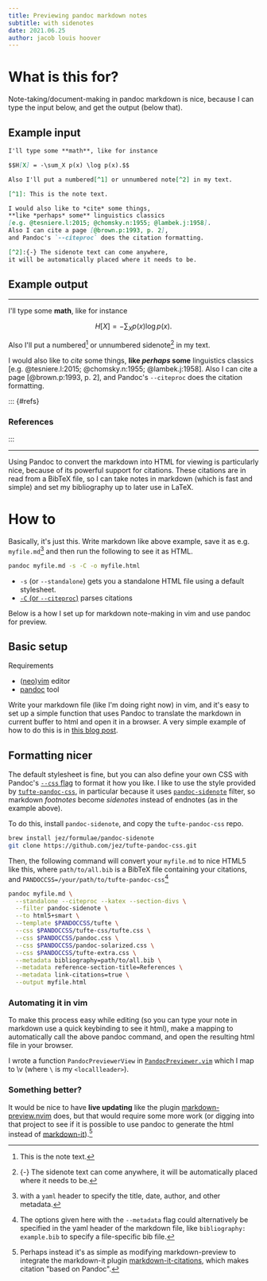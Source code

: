 ```yaml
---
title: Previewing pandoc markdown notes
subtitle: with sidenotes
date: 2021.06.25
author: jacob louis hoover
---
```


# What is this for?

Note-taking/document-making in pandoc markdown is nice, because I can type the input below, and get the output (below that).

## Example input

```markdown
I'll type some **math**, like for instance

$$H[X] = -\sum_X p(x) \log p(x).$$

Also I'll put a numbered[^1] or unnumbered note[^2] in my text.

[^1]: This is the note text.

I would also like to *cite* some things,
**like *perhaps* some** linguistics classics
[e.g. @tesniere.l:2015; @chomsky.n:1955; @lambek.j:1958].
Also I can cite a page [@brown.p:1993, p. 2],
and Pandoc's `--citeproc` does the citation formatting.

[^2]:{-} The sidenote text can come anywhere,
it will be automatically placed where it needs to be.
```

## Example output

---

I'll type some **math**, like for instance

$$H[X] = -\sum_X p(x) \log p(x).$$

Also I'll put a numbered[^1] or unnumbered sidenote[^2] in my text.

[^1]: This is the note text.

I would also like to *cite* some things,
**like *perhaps* some** linguistics classics
[e.g. @tesniere.l:2015; @chomsky.n:1955; @lambek.j:1958].
Also I can cite a page [@brown.p:1993, p. 2],
and Pandoc's `--citeproc` does the citation formatting.

[^2]:{-} The sidenote text can come anywhere,
it will be automatically placed where it needs to be.

::: {#refs}
### References
:::

---


Using Pandoc to convert the markdown into HTML for viewing is particularly nice, because of its powerful support for citations.  These citations are in read from a BibTeX file, so I can take notes in markdown (which is fast and simple) and set my bibliography up to later use in LaTeX.


# How to

Basically, it's just this.  Write markdown like above example, save it as e.g. `myfile.md`[^yaml-header] and then run the following to see it as HTML.
```zsh
pandoc myfile.md -s -C -o myfile.html
```

- `-s` (or `--standalone`) gets you a standalone HTML file using a default stylesheet.
- [`-C` (or `--citeproc`)](https://pandoc.org/MANUAL.html#citations) parses citations

Below is a how I set up for markdown note-making in vim and use pandoc for preview.

[^yaml-header]: with a `yaml` header to specify the title, date, author, and other metadata.

## Basic setup

Requirements

- ([neo](https://neovim.io/))[vim](https://www.vim.org/) editor
- [pandoc](https://pandoc.org/index.html) tool

Write your markdown file (like I'm doing right now) in vim, and it's easy to set up a simple function that uses Pandoc to translate the markdown in current buffer to html and open it in a browser.
A very simple example of how to do this is in [this blog post](http://subhadig.net/preview-markdown-files-from-vim-the-easy-way.html).


## Formatting nicer

The default stylesheet is fine, but you can also define your own CSS with Pandoc's [`--css` flag](https://pandoc.org/MANUAL.html#option--css) to format it how you like. I like to use the style provided by [`tufte-pandoc-css`](https://github.com/jez/tufte-pandoc-css), in particular because it uses [`pandoc-sidenote`](https://github.com/jez/pandoc-sidenote) filter, so markdown _footnotes_ become _sidenotes_ instead of endnotes (as in the example above).

To do this, install `pandoc-sidenote`, and copy the `tufte-pandoc-css` repo.

```bash
brew install jez/formulae/pandoc-sidenote
git clone https://github.com/jez/tufte-pandoc-css.git
```

Then, the following command will convert your `myfile.md` to nice HTML5 like this, where `path/to/all.bib` is a BibTeX file containing your citations, and `PANDOCCSS=/your/path/to/tufte-pandoc-css`[^metadata]

```bash
pandoc myfile.md \
  --standalone --citeproc --katex --section-divs \
  --filter pandoc-sidenote \
  --to html5+smart \
  --template $PANDOCCSS/tufte \
  --css $PANDOCCSS/tufte-css/tufte.css \
  --css $PANDOCCSS/pandoc.css \
  --css $PANDOCCSS/pandoc-solarized.css \
  --css $PANDOCCSS/tufte-extra.css \
  --metadata bibliography=path/to/all.bib \
  --metadata reference-section-title=References \
  --metadata link-citations=true \
  --output myfile.html
```

[^metadata]: The options given here with the `--metadata` flag could alternatively be specified in the yaml header of the markdown file, like `bibliography: example.bib` to specify a file-specific bib file.

### Automating it in vim

To make this process easy while editing (so you can type your note in markdown use a quick keybinding to see it html), make a mapping to automatically call the above pandoc command, and open the resulting html file in your browser.

I wrote a function `PandocPreviewerView` in [`PandocPreviewer.vim`](/Users/j/.config/nvim/plugin/PandocPreviewer.vim) which I map to <key>\\</key><key>v</key> (where `\` is my `<locallleader>`).


### Something better?

It would be nice to have **live updating** like the plugin [markdown-preview.nvim](https://github.com/iamcco/markdown-preview.nvim) does, but that would require some more work (or digging into that project to see if it is possible to use pandoc to generate the html instead of [markdown-it](https://github.com/markdown-it/markdown-it)).[^mdit-cites]

[^mdit-cites]: Perhaps instead it's as simple as modifying markdown-preview to integrate the markdown-it plugin [markdown-it-citations](https://github.com/martinring/markdown-it-citations), which makes citation "based on Pandoc".
